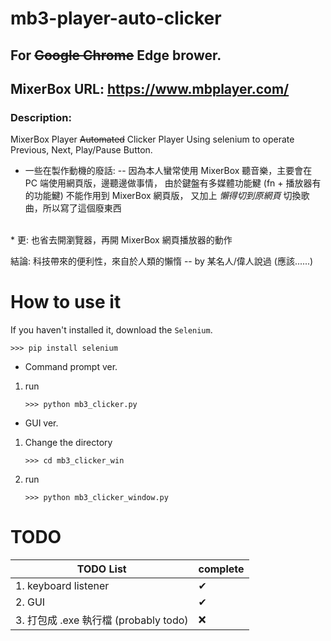 # mb3-player-auto-clicker

## For ~~Google Chrome~~ Edge brower.
## MixerBox URL: https://www.mbplayer.com/

### Description:
MixerBox Player ~~Automated~~ Clicker Player
Using selenium to operate Previous, Next, Play/Pause Button.

* 一些在製作動機的廢話:
    -- 因為本人蠻常使用 MixerBox 聽音樂，主要會在 PC 端使用網頁版，邊聽邊做事情，
       由於鍵盤有多媒體功能鰎 (fn + 播放器有的功能鰎) 不能作用到 MixerBox 網頁版，
       又加上 *懶得切到原網頁* 切換歌曲，所以寫了這個廢東西
<br/>
* 更: 也省去開瀏覽器，再開 MixerBox 網頁播放器的動作

結論: 科技帶來的便利性，來自於人類的懶惰
        -- by 某名人/偉人說過 (應該......)

# How to use it

If you haven't installed it, download the `Selenium`.
```
>>> pip install selenium
```


* Command prompt ver.
1. run
    ```
    >>> python mb3_clicker.py
    ```

* GUI ver.
1. Change the directory

    ```
    >>> cd mb3_clicker_win
    ```

2. run

    ```
    >>> python mb3_clicker_window.py
    ```

# TODO
| TODO List | complete |
|------------------|------|
| 1. keyboard listener | ✔ |
| 2. GUI                | ✔ |
| 3. 打包成 .exe 執行檔 (probably todo) | ❌ |
